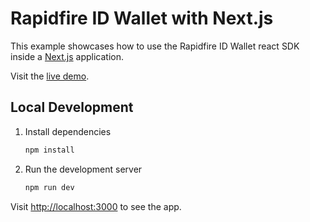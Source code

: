 # Rapidfire ID Wallet with Next.js

This example showcases how to use the Rapidfire ID Wallet react SDK inside a [Next.js](https://nextjs.org/) application.

Visit the [live demo](https://rapidfire.sample.openfort.io/).

## Local Development
1. Install dependencies

   ```bash
   npm install
   ```

2. Run the development server

   ```bash
   npm run dev
   ```

Visit [http://localhost:3000](http://localhost:3000) to see the app.
